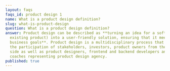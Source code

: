```yaml
---
layout: faqs
faqs_id: product design 1
name: What is a product design definition?
slug: what-is-product-design
question: What is a product design definition?
answer: Product design can be described as **turning an idea for a software (or
  existing product) into a user-friendly solution, ensuring that it meets all
  business goals**. Product design is a multidisciplinary process that involves
  the participation of stakeholders, investors, product owners from the client
  side as well as product designers, frontend and backend developers and Agile
  coaches representing product design agency.
published: true
---
```

